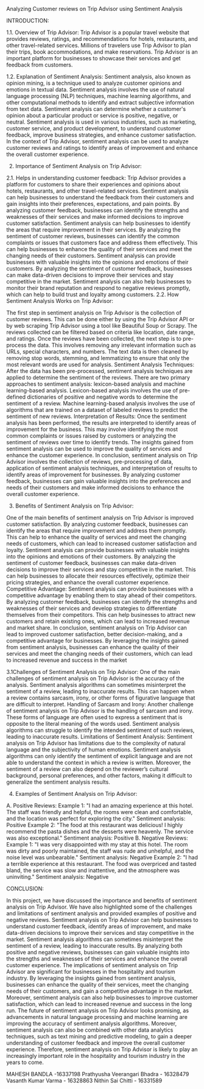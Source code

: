 Analyzing Customer reviews on Trip Advisor using Sentiment Analysis

INTRODUCTION:

1.1.	Overview of Trip Advisor: 
                                    Trip Advisor is a popular travel website that provides reviews, ratings, and recommendations for hotels, restaurants, and other travel-related services. Millions of travelers use Trip Advisor to plan their trips, book accommodations, and make reservations. Trip Advisor is an important platform for businesses to showcase their services and get feedback from customers.

1.2.	Explanation of Sentiment Analysis: 
                                    Sentiment analysis, also known as opinion mining, is a technique used to analyze customer opinions and emotions in textual data. Sentiment analysis involves the use of natural language processing (NLP) techniques, machine learning algorithms, and other computational methods to identify and extract subjective information from text data. Sentiment analysis can determine whether a customer's opinion about a particular product or service is positive, negative, or neutral. Sentiment analysis is used in various industries, such as marketing, customer service, and product development, to understand customer feedback, improve business strategies, and enhance customer satisfaction. In the context of Trip Advisor, sentiment analysis can be used to analyze customer reviews and ratings to identify areas of improvement and enhance the overall customer experience.

2. Importance of Sentiment Analysis on Trip Advisor:

2.1. Helps in understanding customer feedback:
                                     Trip Advisor provides a platform for customers to share their experiences and opinions about hotels, restaurants, and other travel-related services. Sentiment analysis can help businesses to understand the feedback from their customers and gain insights into their preferences, expectations, and pain points. By analyzing customer feedback, businesses can identify the strengths and weaknesses of their services and make informed decisions to improve customer satisfaction.
                                      Sentiment analysis can help businesses to identify the areas that require improvement in their services. By analyzing the sentiment of customer reviews, businesses can identify the common complaints or issues that customers face and address them effectively. This can help businesses to enhance the quality of their services and meet the changing needs of their customers. Sentiment analysis can provide businesses with valuable insights into the opinions and emotions of their customers. By analyzing the sentiment of customer feedback, businesses can make data-driven decisions to improve their services and stay competitive in the market. Sentiment analysis can also help businesses to monitor their brand reputation and respond to negative reviews promptly, which can help to build trust and loyalty among customers.
2.2. How Sentiment Analysis Works on Trip Advisor:

The first step in sentiment analysis on Trip Advisor is the collection of customer reviews. This can be done either by using the Trip Advisor API or by web scraping Trip Advisor using a tool like Beautiful Soup or Scrapy. The reviews collected can be filtered based on criteria like location, date range, and ratings. Once the reviews have been collected, the next step is to pre-process the data. This involves removing any irrelevant information such as URLs, special characters, and numbers. The text data is then cleaned by removing stop words, stemming, and lemmatizing to ensure that only the most relevant words are used for analysis.
Sentiment Analysis Techniques: After the data has been pre-processed, sentiment analysis techniques are applied to determine the sentiment of the reviews. There are two primary approaches to sentiment analysis: lexicon-based analysis and machine learning-based analysis. Lexicon-based analysis involves the use of pre-defined dictionaries of positive and negative words to determine the sentiment of a review. Machine learning-based analysis involves the use of algorithms that are trained on a dataset of labeled reviews to predict the sentiment of new reviews.
Interpretation of Results: Once the sentiment analysis has been performed, the results are interpreted to identify areas of improvement for the business. This may involve identifying the most common complaints or issues raised by customers or analyzing the sentiment of reviews over time to identify trends. The insights gained from sentiment analysis can be used to improve the quality of services and enhance the customer experience.
In conclusion, sentiment analysis on Trip Advisor involves the collection of reviews, pre-processing of data, application of sentiment analysis techniques, and interpretation of results to identify areas of improvement for businesses. By analyzing customer feedback, businesses can gain valuable insights into the preferences and needs of their customers and make informed decisions to enhance the overall customer experience.

3. Benefits of Sentiment Analysis on Trip Advisor:

One of the main benefits of sentiment analysis on Trip Advisor is improved customer satisfaction. By analyzing customer feedback, businesses can identify the areas that require improvement and address them promptly. This can help to enhance the quality of services and meet the changing needs of customers, which can lead to increased customer satisfaction and loyalty. Sentiment analysis can provide businesses with valuable insights into the opinions and emotions of their customers. By analyzing the sentiment of customer feedback, businesses can make data-driven decisions to improve their services and stay competitive in the market. This can help businesses to allocate their resources effectively, optimize their pricing strategies, and enhance the overall customer experience.
Competitive Advantage: Sentiment analysis can provide businesses with a competitive advantage by enabling them to stay ahead of their competitors. By analyzing customer feedback, businesses can identify the strengths and weaknesses of their services and develop strategies to differentiate themselves from their competitors. This can help businesses to attract new customers and retain existing ones, which can lead to increased revenue and market share.
In conclusion, sentiment analysis on Trip Advisor can lead to improved customer satisfaction, better decision-making, and a competitive advantage for businesses. By leveraging the insights gained from sentiment analysis, businesses can enhance the quality of their services and meet the changing needs of their customers, which can lead to increased revenue and success in the market

3.1Challenges of Sentiment Analysis on Trip Advisor:
                                     One of the main challenges of sentiment analysis on Trip Advisor is the accuracy of the analysis. Sentiment analysis algorithms can sometimes misinterpret the sentiment of a review, leading to inaccurate results. This can happen when a review contains sarcasm, irony, or other forms of figurative language that are difficult to interpret.
Handling of Sarcasm and Irony: Another challenge of sentiment analysis on Trip Advisor is the handling of sarcasm and irony. These forms of language are often used to express a sentiment that is opposite to the literal meaning of the words used. Sentiment analysis algorithms can struggle to identify the intended sentiment of such reviews, leading to inaccurate results.
Limitations of Sentiment Analysis: Sentiment analysis on Trip Advisor has limitations due to the complexity of natural language and the subjectivity of human emotions. Sentiment analysis algorithms can only identify the sentiment of explicit language and are not able to understand the context in which a review is written. Moreover, the sentiment of a review can also depend on the reviewer’s cultural background, personal preferences, and other factors, making it difficult to generalize the sentiment analysis results.

4. Examples of Sentiment Analysis on Trip Advisor:

A.	Positive Reviews: 
Example 1: "I had an amazing experience at this hotel. The staff was friendly and helpful, the rooms were clean and comfortable, and the location was perfect for exploring the city."
Sentiment analysis: Positive
Example 2: "The food at this restaurant was delicious! I highly recommend the pasta dishes and the desserts were heavenly. The service was also exceptional."
Sentiment analysis: Positive
B.	Negative Reviews: 
Example 1: "I was very disappointed with my stay at this hotel. The room was dirty and poorly maintained, the staff was rude and unhelpful, and the noise level was unbearable."
Sentiment analysis: Negative
Example 2: "I had a terrible experience at this restaurant. The food was overpriced and tasted bland, the service was slow and inattentive, and the atmosphere was uninviting."
Sentiment analysis: Negative



CONCLUSION:

In this project, we have discussed the importance and benefits of sentiment analysis on Trip Advisor. We have also highlighted some of the challenges and limitations of sentiment analysis and provided examples of positive and negative reviews. Sentiment analysis on Trip Advisor can help businesses to understand customer feedback, identify areas of improvement, and make data-driven decisions to improve their services and stay competitive in the market. Sentiment analysis algorithms can sometimes misinterpret the sentiment of a review, leading to inaccurate results.
By analyzing both positive and negative reviews, businesses can gain valuable insights into the strengths and weaknesses of their services and enhance the overall customer experience.
The implications of sentiment analysis on Trip Advisor are significant for businesses in the hospitality and tourism industry. By leveraging the insights gained from sentiment analysis, businesses can enhance the quality of their services, meet the changing needs of their customers, and gain a competitive advantage in the market. Moreover, sentiment analysis can also help businesses to improve customer satisfaction, which can lead to increased revenue and success in the long run.
The future of sentiment analysis on Trip Advisor looks promising, as advancements in natural language processing and machine learning are improving the accuracy of sentiment analysis algorithms. Moreover, sentiment analysis can also be combined with other data analytics techniques, such as text mining and predictive modeling, to gain a deeper understanding of customer feedback and improve the overall customer experience. Therefore, sentiment analysis on Trip Advisor is likely to play an increasingly important role in the hospitality and tourism industry in the years to come.

MAHESH BANDLA -16337198
Prathyusha Veerangari Bhadra - 16328479
Vasanth Kumar Varma  - 16328863
Nithin Sai Chitti - 16331589
